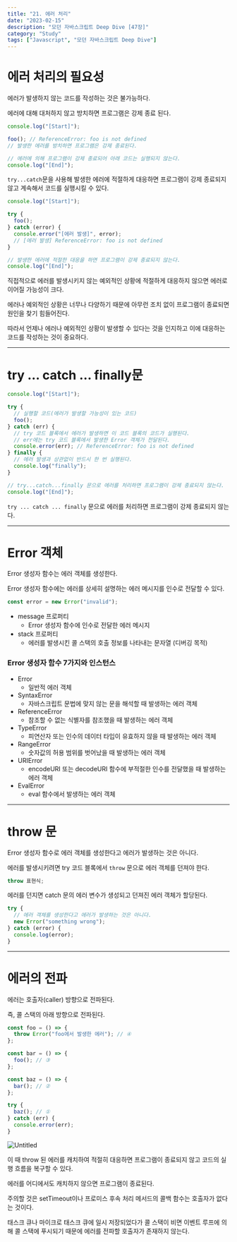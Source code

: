 ```yaml
---
title: "21. 에러 처리"
date: "2023-02-15"
description: "모던 자바스크립트 Deep Dive [47장]"
category: "Study"
tags: ["Javascript", "모던 자바스크립트 Deep Dive"]
---
```


# 에러 처리의 필요성

에러가 발생하지 않는 코드를 작성하는 것은 불가능하다.

에러에 대해 대처하지 않고 방치하면 프로그램은 강제 종료 된다.

```jsx
console.log("[Start]");

foo(); // ReferenceError: foo is not defined
// 발생한 에러를 방치하면 프로그램은 강제 종료된다.

// 에러에 의해 프로그램이 강제 종료되어 아래 코드는 실행되지 않는다.
console.log("[End]");
```

`try...catch`문을 사용해 발생한 에러에 적절하게 대응하면 프로그램이 강제 종료되지 않고 계속해서 코드를 실행시킬 수 있다.

```jsx
console.log("[Start]");

try {
  foo();
} catch (error) {
  console.error("[에러 발생]", error);
  // [에러 발생] ReferenceError: foo is not defined
}

// 발생한 에러에 적절한 대응을 하면 프로그램이 강제 종료되지 않는다.
console.log("[End]");
```

직접적으로 에러를 발생시키지 않는 예외적인 상황에 적절하게 대응하지 않으면 에러로 이어질 가능성이 크다.

에러나 예외적인 상황은 너무나 다양하기 때문에 아무런 조치 없이 프로그램이 종료되면 원인을 찾기 힘들어진다.

따라서 언제나 에러나 예외적인 상황이 발생할 수 있다는 것을 인지하고 이에 대응하는 코드를 작성하는 것이 중요하다.

---

# try … catch … finally문

```jsx
console.log("[Start]");

try {
  // 실행할 코드(에러가 발생할 가능성이 있는 코드)
  foo();
} catch (err) {
  // try 코드 블록에서 에러가 발생하면 이 코드 블록의 코드가 실행된다.
  // err에는 try 코드 블록에서 발생한 Error 객체가 전달된다.
  console.error(err); // ReferenceError: foo is not defined
} finally {
  // 에러 발생과 상관없이 반드시 한 번 실행된다.
  console.log("finally");
}

// try...catch...finally 문으로 에러를 처리하면 프로그램이 강제 종료되지 않는다.
console.log("[End]");
```

`try ... catch ... finally` 문으로 에러를 처리하면 프로그램이 강제 종료되지 않는다.

---

# Error 객체

Error 생성자 함수는 에러 객체를 생성한다.

Error 생성자 함수에는 에러를 상세히 설명하는 에러 메시지를 인수로 전달할 수 있다.

```jsx
const error = new Error("invalid");
```

- message 프로퍼티
  - Error 생성자 함수에 인수로 전달한 에러 메시지
- stack 프로퍼티
  - 에러를 발생시킨 콜 스택의 호출 정보를 나타내는 문자열 (디버깅 목적)

### Error 생성자 함수 7가지와 인스턴스

- Error
  - 일반적 에러 객체
- SyntaxError
  - 자바스크립트 문법에 맞지 않는 문을 해석할 때 발생하는 에러 객체
- ReferenceError
  - 참조할 수 없는 식별자를 참조했을 때 발생하는 에러 객체
- TypeError
  - 피연산자 또는 인수의 데이터 타입이 유효하지 않을 때 발생하는 에러 객체
- RangeError
  - 숫자값의 허용 범위를 벗어났을 때 발생하는 에러 객체
- URIError
  - encodeURI 또는 decodeURI 함수에 부적절한 인수를 전달했을 때 발생하는 에러 객체
- EvalError
  - eval 함수에서 발생하는 에러 객체

---

# throw 문

Error 생성자 함수로 에러 객체를 생성한다고 에러가 발생하는 것은 아니다.

에러를 발생시키려면 try 코드 블록에서 `throw` 문으로 에러 객체를 던져야 한다.

```jsx
throw 표현식;
```

에러를 던지면 catch 문의 에러 변수가 생성되고 던져진 에러 객체가 할당된다.

```jsx
try {
  // 에러 객체를 생성한다고 에러가 발생하는 것은 아니다.
  new Error("something wrong");
} catch (error) {
  console.log(error);
}
```

---

# 에러의 전파

에러는 호출자(caller) 방향으로 전파된다.

즉, 콜 스택의 아래 방향으로 전파된다.

```jsx
const foo = () => {
  throw Error("foo에서 발생한 에러"); // ④
};

const bar = () => {
  foo(); // ③
};

const baz = () => {
  bar(); // ②
};

try {
  baz(); // ①
} catch (err) {
  console.error(err);
}
```

![Untitled](./images/error1.png)

이 때 throw 된 에러를 캐치하여 적절히 대응하면 프로그램이 종료되지 않고 코드의 실행 흐름을 복구할 수 있다.

에러를 어디에서도 캐치하지 않으면 프로그램이 종료된다.

주의할 것은 setTimeout이나 프로미스 후속 처리 메서드의 콜백 함수는 호출자가 없다는 것이다.

태스크 큐나 마이크로 태스크 큐에 일시 저장되었다가 콜 스택이 비면 이벤트 루프에 의해 콜 스택에 푸시되기 때문에 에러를 전파할 호출자가 존재하지 않는다.
